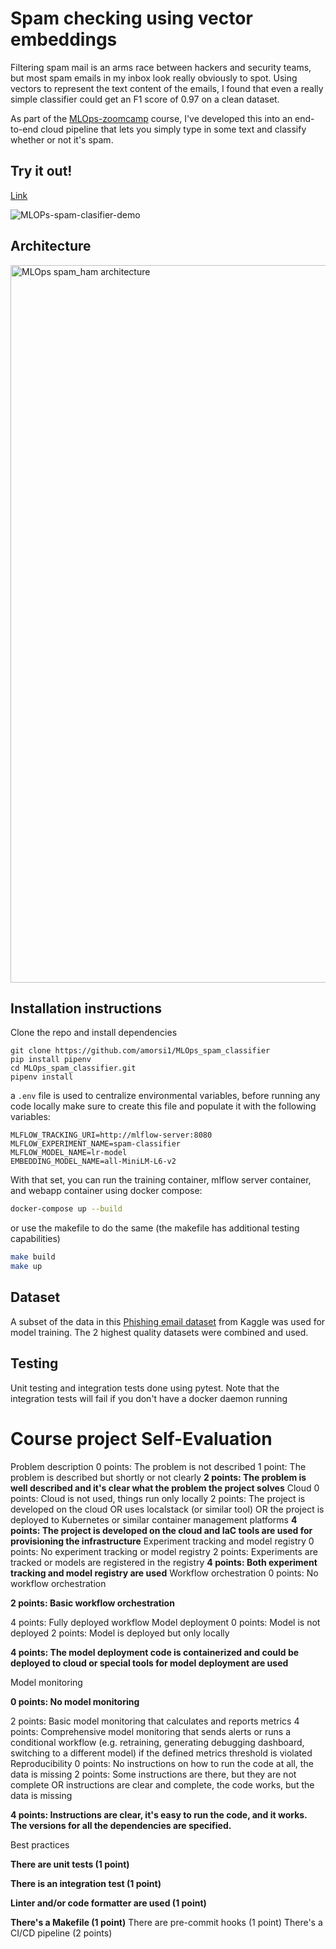 # Spam checking using vector embeddings

Filtering spam mail is an arms race between hackers and security teams, but most spam emails in my inbox look really obviously to spot. Using vectors to represent the text content of the emails,
I found that even a really simple classifier could get an F1 score of 0.97 on a clean dataset.

As part of the [MLOps-zoomcamp](https://github.com/DataTalksClub/mlops-zoomcamp) course, I've developed this into an end-to-end cloud pipeline that lets you simply type in some text and classify
whether or not it's spam. 

## Try it out!
[Link](https://amuveqngiu.us-east-1.awsapprunner.com/) 

![MLOPs-spam-clasifier-demo](https://github.com/user-attachments/assets/73fd4bef-4ef6-45f7-8fee-6097120f4670)


## Architecture
<img width="2400" height="1148" alt="MLOps spam_ham architecture" src="https://github.com/user-attachments/assets/a660a559-7d8c-42ee-a1a8-4de40d811a58" />

## Installation instructions
Clone the repo and install dependencies
```
git clone https://github.com/amorsi1/MLOps_spam_classifier
pip install pipenv
cd MLOps_spam_classifier.git
pipenv install 
```
a `.env` file is used to centralize environmental variables, before running any code locally make sure to create this file and populate it with the following variables:
```.env
MLFLOW_TRACKING_URI=http://mlflow-server:8080 
MLFLOW_EXPERIMENT_NAME=spam-classifier
MLFLOW_MODEL_NAME=lr-model
EMBEDDING_MODEL_NAME=all-MiniLM-L6-v2
```
With that set, you can run the training container, mlflow server container, and webapp container using docker compose:
```bash
docker-compose up --build
```

or use the makefile to do the same (the makefile has additional testing capabilities)
```bash
make build
make up
```
## Dataset
A subset of the data in this [Phishing email dataset](https://www.kaggle.com/datasets/naserabdullahalam/phishing-email-dataset) from Kaggle was used for model training. The 2 highest quality
datasets were combined and used.

## Testing
Unit testing and integration tests done using pytest. Note that the integration tests will fail if you don't have a docker daemon running

# Course project Self-Evaluation 
Problem description
0 points: The problem is not described
1 point: The problem is described but shortly or not clearly
**2 points: The problem is well described and it's clear what the problem the project solves**
Cloud
0 points: Cloud is not used, things run only locally
2 points: The project is developed on the cloud OR uses localstack (or similar tool) OR the project is deployed to Kubernetes or similar container management platforms
**4 points: The project is developed on the cloud and IaC tools are used for provisioning the infrastructure**
Experiment tracking and model registry
0 points: No experiment tracking or model registry
2 points: Experiments are tracked or models are registered in the registry
**4 points: Both experiment tracking and model registry are used**
Workflow orchestration
0 points: No workflow orchestration

**2 points: Basic workflow orchestration**

4 points: Fully deployed workflow
Model deployment
0 points: Model is not deployed
2 points: Model is deployed but only locally

**4 points: The model deployment code is containerized and could be deployed to cloud or special tools for model deployment are used**

Model monitoring

**0 points: No model monitoring**

2 points: Basic model monitoring that calculates and reports metrics
4 points: Comprehensive model monitoring that sends alerts or runs a conditional workflow (e.g. retraining, generating debugging dashboard, switching to a different model) if the defined metrics threshold is violated
Reproducibility
0 points: No instructions on how to run the code at all, the data is missing
2 points: Some instructions are there, but they are not complete OR instructions are clear and complete, the code works, but the data is missing

**4 points: Instructions are clear, it's easy to run the code, and it works. The versions for all the dependencies are specified.**

Best practices

 **There are unit tests (1 point)**
 
 **There is an integration test (1 point)**
 
 **Linter and/or code formatter are used (1 point)**
 
 **There's a Makefile (1 point)**
 There are pre-commit hooks (1 point)
 There's a CI/CD pipeline (2 points)






